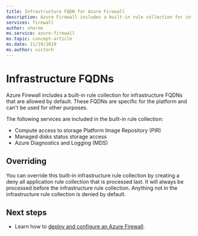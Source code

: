 ```yaml
---
title: Infrastructure FQDN for Azure Firewall
description: Azure Firewall includes a built-in rule collection for infrastructure FQDNs that are allowed by default.
services: firewall
author: vhorne
ms.service: azure-firewall
ms.topic: concept-article
ms.date: 11/19/2019
ms.author: victorh
---
```


# Infrastructure FQDNs

Azure Firewall includes a built-in rule collection for infrastructure FQDNs that are allowed by default. These FQDNs are specific for the platform and can't be used for other purposes. 

The following services are included in the built-in rule collection:

- Compute access to storage Platform Image Repository (PIR)
- Managed disks status storage access
- Azure Diagnostics and Logging (MDS)

## Overriding 

You can override this built-in infrastructure rule collection by creating a deny all application rule collection that is processed last. It will always be processed before the infrastructure rule collection. Anything not in the infrastructure rule collection is denied by default.

## Next steps

- Learn how to [deploy and configure an Azure Firewall](tutorial-firewall-deploy-portal.md).
